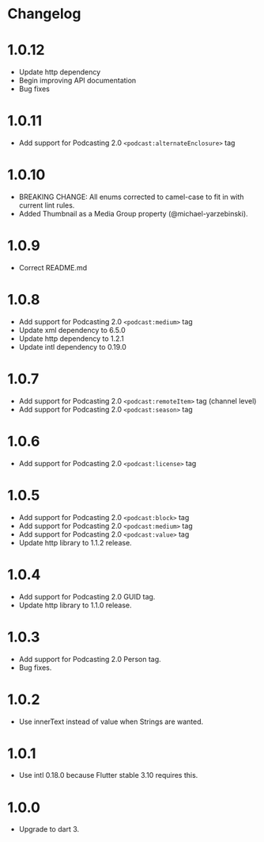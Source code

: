 # Changelog

# 1.0.12

* Update http dependency
* Begin improving API documentation
* Bug fixes

# 1.0.11

* Add support for Podcasting 2.0 `<podcast:alternateEnclosure>` tag

# 1.0.10

* BREAKING CHANGE: All enums corrected to camel-case to fit in with current lint rules.
* Added Thumbnail as a Media Group property (@michael-yarzebinski).

# 1.0.9

* Correct README.md

# 1.0.8

* Add support for Podcasting 2.0 `<podcast:medium>` tag
* Update xml dependency to 6.5.0
* Update http dependency to 1.2.1
* Update intl dependency to 0.19.0

# 1.0.7
 
* Add support for Podcasting 2.0 `<podcast:remoteItem>` tag (channel level)
* Add support for Podcasting 2.0 `<podcast:season>` tag

# 1.0.6

* Add support for Podcasting 2.0 `<podcast:license>` tag

# 1.0.5

* Add support for Podcasting 2.0 `<podcast:block>` tag
* Add support for Podcasting 2.0 `<podcast:medium>` tag
* Add support for Podcasting 2.0 `<podcast:value>` tag
* Update http library to 1.1.2 release.

# 1.0.4

* Add support for Podcasting 2.0 GUID tag.
* Update http library to 1.1.0 release.

# 1.0.3

* Add support for Podcasting 2.0 Person tag.
* Bug fixes.

# 1.0.2

* Use innerText instead of value when Strings are wanted.

# 1.0.1

* Use intl 0.18.0 because Flutter stable 3.10 requires this.

# 1.0.0

* Upgrade to dart 3.